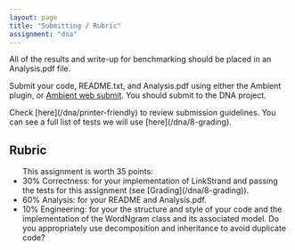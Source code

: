 ```yaml
---
layout: page
title: "Submitting / Rubric"
assignment: "dna"
---
```

<p> 
All of the results and write-up for benchmarking should be placed in an Analysis.pdf file.

Submit your code, README.txt, and Analysis.pdf using either the Ambient plugin, or  <a href="https://www.cs.duke.edu/csed/websubmit/app/">Ambient web submit</a>. You should submit to the DNA project. 

</p>Check [here](/dna/printer-friendly) to review submission guidelines. You can see a full list of tests we will use [here](/dna/8-grading).
<h2> Rubric </h2>
<ul>
This assignment is worth 35 points:
<li> 30% Correctness: for your implementation of LinkStrand and passing the tests for this assignment (see [Grading](/dna/8-grading)). </li>
<li> 60% Analysis: for your README and Analysis.pdf. </li>
<li> 10% Engineering: for your the structure and style of your code and the implementation of the WordNgram class and its associated model. Do you appropriately use decomposition and inheritance to avoid duplicate code? </li>
</ul>
